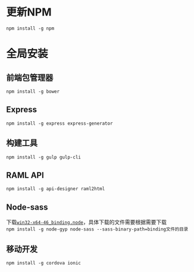 
# 更新NPM
`npm install -g npm`

# 全局安装

## 前端包管理器
`npm install -g bower`

## Express
`npm install -g express express-generator`

## 构建工具
`npm install -g gulp gulp-cli`

## RAML API
`npm install -g api-designer raml2html`

## Node-sass
下载[`win32-x64-46_binding.node`](https://coding.net/u/hualuomoli/p/libs/git/raw/master/node-sass/win32-x64-46_binding.node)，具体下载的文件需要根据需要下载<br>
`npm install -g node-gyp node-sass --sass-binary-path=binding文件的目录`


## 移动开发
`npm install -g cordova ionic`





